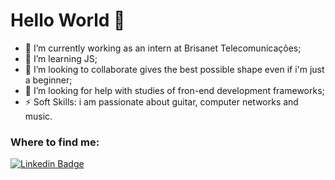 # Hello World 👋

- 🔭 I’m currently working as an intern at Brisanet Telecomunicações;
- 🌱 I’m learning JS;
- 👯 I’m looking to collaborate gives the best possible shape even if i'm just a beginner;
- 🤔 I’m looking for help with studies of fron-end development frameworks;
- ⚡ Soft Skills: i am passionate about guitar, computer networks and music.

### Where to find me:

[![Linkedin Badge](https://img.shields.io/badge/-LinkedIn-blue?style=flat-square&logo=Linkedin&logoColor=white&link=https://www.linkedin.com/in/kennedy-000/)](https://www.linkedin.com/in/kennedy-000/)




